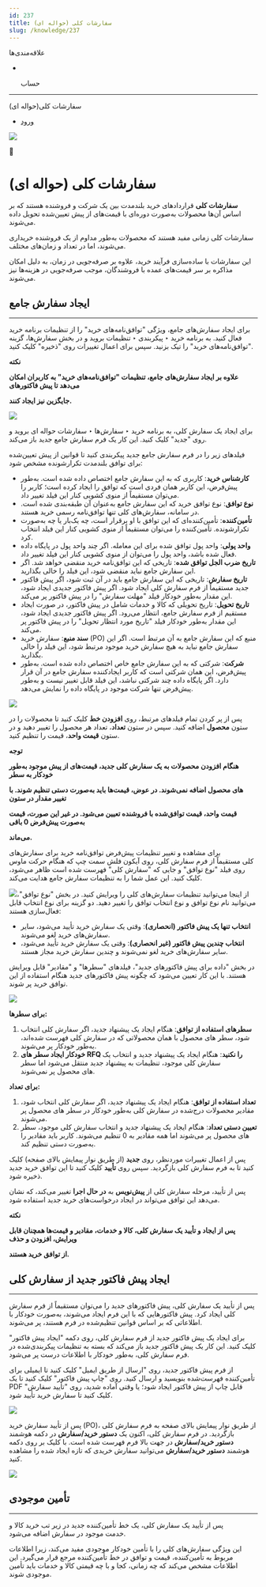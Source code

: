 ```yaml
---
id: 237
title: سفارشات کلی (حواله ای)
slug: /knowledge/237
---
```


 
  علاقه‌مندی‌ها
* [​](./237)

  حساب

---

 

سفارشات کلی(حواله ای)

- [ورود](/web/login?redirect=/knowledge/article/237)

![](https://odoofarsi.com/web/image/2650?access_token=384f7e36-f943-4507-81ef-8e175d9df2ba)

📖

# سفارشات کلی (حواله ای)

**سفارشات کلی** قراردادهای خرید بلندمدت بین یک شرکت و فروشنده هستند که بر اساس آن‌ها محصولات به‌صورت دوره‌ای با قیمت‌های از پیش تعیین‌شده تحویل داده می‌شوند.

سفارشات کلی زمانی مفید هستند که محصولات به‌طور مداوم از یک فروشنده خریداری می‌شوند، اما در تعداد و زمان‌های مختلف.

این سفارشات با ساده‌سازی فرآیند خرید، علاوه بر صرفه‌جویی در زمان، به دلیل امکان مذاکره بر سر قیمت‌های عمده با فروشندگان، موجب صرفه‌جویی در هزینه‌ها نیز می‌شوند.

## **ایجاد سفارش جامع**

---

برای ایجاد سفارش‌های جامع، ویژگی "توافق‌نامه‌های خرید" را از تنظیمات برنامه خرید فعال کنید. به برنامه خرید ‣ پیکربندی ‣ تنظیمات بروید و در بخش سفارش‌ها، گزینه "توافق‌نامه‌های خرید" را تیک بزنید. سپس برای اعمال تغییرات روی "ذخیره" کلیک کنید.

**نکته**

**علاوه بر ایجاد سفارش‌های جامع، تنظیمات "توافق‌نامه‌های خرید" به کاربران امکان می‌دهد تا پیش فاکتورهای**

**جایگزین نیز ایجاد کنند.**

![](https://odoofarsi.com/web/image/3925-9a2d367e/Screen%20Shot%202024-09-08%20at%201.35.29%20PM.png?access_token=e408e815-17af-4c00-80b4-b236d02c830c)

برای ایجاد یک سفارش کلی، به برنامه خرید ‣ سفارش‌ها ‣ سفارشات حواله ای بروید و روی "جدید" کلیک کنید. این کار یک فرم سفارش جامع جدید باز می‌کند.

فیلدهای زیر را در فرم سفارش جامع جدید پیکربندی کنید تا قوانین از پیش تعیین‌شده برای توافق بلندمدت تکرارشونده مشخص شود:

* **کارشناس خرید**: کاربری که به این سفارش جامع اختصاص داده شده است. به‌طور پیش‌فرض، این کاربر همان فردی است که توافق را ایجاد کرده است؛ کاربر را می‌توان مستقیماً از منوی کشویی کنار این فیلد تغییر داد.
* **نوع توافق‌**: نوع توافق‌ خرید که این سفارش جامع به‌عنوان آن طبقه‌بندی شده است. در سامانه، سفارش‌های کلی تنها توافق‌نامه رسمی خرید هستند.
* **تأمین‌کننده**: تأمین‌کننده‌ای که این توافق با او برقرار است، چه یک‌بار یا چه به‌صورت تکرارشونده. تأمین‌کننده را می‌توان مستقیماً از منوی کشویی کنار این فیلد انتخاب کرد.
* **واحد پولی**: واحد پول توافق شده برای این معامله. اگر چند واحد پول در پایگاه داده فعال شده باشد، واحد پول را می‌توان از منوی کشویی کنار این فیلد تغییر داد.
* **تاریخ ضرب الجل توافق شده**: تاریخی که این توافق‌نامه خرید منقضی خواهد شد. اگر این سفارش جامع نباید منقضی شود، این فیلد را خالی بگذارید.
* **تاریخ سفارش**: تاریخی که این سفارش جامع باید در آن ثبت شود، اگر پیش فاکتور جدید مستقیماً از فرم سفارش کلی ایجاد شود. اگر پیش فاکتور جدیدی ایجاد شود، این مقدار به‌طور خودکار فیلد "مهلت سفارش" را در پیش فاکتور پر می‌کند.
* **تاریخ تحویل**: تاریخ تحویلی که کالا و خدمات شامل در پیش فاکتور، در صورت ایجاد مستقیم از فرم سفارش جامع، انتظار می‌رود. اگر پیش فاکتور جدیدی ایجاد شود، این مقدار به‌طور خودکار فیلد "تاریخ مورد انتظار تحویل" را در پیش فاکتور پر می‌کند.
* **سند منبع**: سفارش خرید (PO) منبع که این سفارش جامع به آن مرتبط است. اگر این سفارش جامع نباید به هیچ سفارش خرید موجود مرتبط شود، این فیلد را خالی بگذارید.
* **شرکت**: شرکتی که به این سفارش جامع خاص اختصاص داده شده است. به‌طور پیش‌فرض، این همان شرکتی است که کاربر ایجادکننده سفارش جامع در آن قرار دارد. اگر پایگاه داده چند شرکتی نباشد، این فیلد قابل تغییر نیست و به‌طور پیش‌فرض تنها شرکت موجود در پایگاه داده را نمایش می‌دهد.

![](https://odoofarsi.com/web/image/3928-5b6126d1/image.png?access_token=b69548ac-96fc-4ab1-965e-d6e014652ce1)

پس از پر کردن تمام فیلدهای مرتبط، روی **افزودن خط** کلیک کنید تا محصولات را در ستون **محصول** اضافه کنید. سپس در ستون **تعداد**، تعداد هر محصول را تغییر دهید و در ستون **قیمت واحد**، قیمت را تنظیم کنید.

**توجه**

**هنگام افزودن محصولات به یک سفارش کلی جدید، قیمت‌های از پیش موجود به‌طور خودکار به سطر**

**های محصول اضافه نمی‌شوند. در عوض، قیمت‌ها باید به‌صورت دستی تنظیم شوند. با تغییر مقدار در ستون**

**قیمت واحد، قیمت توافق‌شده با فروشنده تعیین می‌شود. در غیر این صورت، قیمت به‌صورت پیش‌فرض 0 باقی**

**می‌ماند.**

برای مشاهده و تغییر تنظیمات پیش‌فرض توافق‌نامه خرید برای سفارش‌های کلی مستقیماً از فرم سفارش کلی، روی آیکون فلش سمت چپ که هنگام حرکت ماوس روی فیلد "نوع توافق‌" و جایی که "سفارش کلی" فهرست شده است ظاهر می‌شود، کلیک کنید. این عمل شما را به تنظیمات سفارش جامع هدایت می‌کند.

![](https://odoofarsi.com/web/image/3934-1b592673/image.png?access_token=5edf4180-ceee-458e-8e34-5445b791f224)از اینجا می‌توانید تنظیمات سفارش‌های کلی را ویرایش کنید. در بخش "نوع توافق"، می‌توانید نام نوع توافق و نوع انتخاب توافق را تغییر دهید. دو گزینه برای نوع انتخاب قابل فعال‌سازی هستند:

* **انتخاب تنها یک پیش فاکتور (انحصاری)**: وقتی یک سفارش خرید تأیید می‌شود، سایر سفارش‌های خرید لغو می‌شوند.
* **انتخاب چندین پیش فاکتور (غیر انحصاری)**: وقتی یک سفارش خرید تأیید می‌شود، سایر سفارش‌های خرید لغو نمی‌شوند و چندین سفارش خرید مجاز هستند.

در بخش "داده برای پیش فاکتورهای جدید"، فیلدهای "سطرها" و "مقادیر" قابل ویرایش هستند. با این کار تعیین می‌شود که چگونه پیش فاکتورهای جدید هنگام استفاده از این توافق خرید پر شوند.

![](https://odoofarsi.com/web/image/3938-4dc9dde7/image.png?access_token=8a68d781-81b8-40aa-800f-25672fcdae22)

**برای سطرها:**

1. **سطرهای استفاده از توافق**: هنگام ایجاد یک پیشنهاد جدید، اگر سفارش کلی انتخاب شود، سطر های محصول با همان محصولاتی که در سفارش کلی فهرست شده‌اند، به‌طور خودکار پر می‌شوند.
2. **خودکار ایجاد سطر های RFQ را نکنید**: هنگام ایجاد یک پیشنهاد جدید و انتخاب یک سفارش کلی موجود، تنظیمات به پیشنهاد جدید منتقل می‌شود اما سطر های محصول پر نمی‌شوند.

**برای تعداد:**

1. **تعداد استفاده از توافق**: هنگام ایجاد یک پیشنهاد جدید، اگر سفارش کلی انتخاب شود، مقادیر محصولات درج‌شده در سفارش کلی به‌طور خودکار در سطر های محصول پر می‌شوند.
2. **تعیین دستی تعداد**: هنگام ایجاد یک پیشنهاد جدید و انتخاب سفارش کلی موجود، سطر های محصول پر می‌شوند اما همه مقادیر به 0 تنظیم می‌شوند. کاربر باید مقادیر را به‌صورت دستی تنظیم کند.

پس از اعمال تغییرات موردنظر، روی **جدید** (از طریق نوار پیمایش بالای صفحه) کلیک کنید تا به فرم سفارش کلی بازگردید. سپس روی **تأیید** کلیک کنید تا این توافق خرید جدید ذخیره شود.

پس از تأیید، مرحله سفارش کلی از **پیش‌نویس** به **در حال اجرا** تغییر می‌کند، که نشان می‌دهد این توافق می‌تواند در ایجاد درخواست‌های خرید جدید استفاده شود.

**نکته**

**پس از ایجاد و تأیید یک سفارش کلی، کالا و خدمات، مقادیر و قیمت‌ها همچنان قابل ویرایش، افزودن و حذف**

**از توافق خرید هستند.**

## **ایجاد پیش فاکتور جدید از سفارش کلی**

---

پس از تأیید یک سفارش کلی، پیش فاکتورهای جدید را می‌توان مستقیماً از فرم سفارش کلی ایجاد کرد. پیش فاکتورهایی که با این فرم ایجاد می‌شوند، به‌صورت خودکار با اطلاعاتی که بر اساس قوانین تنظیم‌شده در فرم هستند، پر می‌شوند.

برای ایجاد یک پیش فاکتور جدید از فرم سفارش کلی، روی دکمه "ایجاد پیش فاکتور" کلیک کنید. این کار یک پیش فاکتور جدید باز می‌کند که بسته به تنظیمات پیکربندی‌شده در فرم سفارش کلی، به‌طور خودکار با اطلاعات درست پر می‌شود.

از فرم پیش فاکتور جدید، روی "ارسال از طریق ایمیل" کلیک کنید تا ایمیلی برای تأمین‌کننده فهرست‌شده بنویسید و ارسال کنید. روی "چاپ پیش فاکتور" کلیک کنید تا یک PDF قابل چاپ از پیش فاکتور ایجاد شود؛ یا وقتی آماده شدید، روی "تأیید سفارش" کلیک کنید تا سفارش خرید تأیید شود.

![](https://odoofarsi.com/web/image/3953-53c7df9b/Screen%20Shot%202024-09-08%20at%202.12.52%20PM.png?access_token=8676185a-d3db-4773-8f17-f5306598faef)

پس از تأیید سفارش خرید (PO)، از طریق نوار پیمایش بالای صفحه به فرم سفارش کلی بازگردید. در فرم سفارش کلی، اکنون یک **دستور خرید/سفارش** در دکمه هوشمند **دستور خرید/سفارش‌** در جهت بالا فرم فهرست شده است. با کلیک بر روی دکمه هوشمند **دستور خرید/سفارش‌** می‌توانید سفارش خریدی که تازه ایجاد شده را مشاهده کنید.

![](https://odoofarsi.com/web/image/3954-cf2f0179/image.png?access_token=2c831b95-cb18-4ebe-b584-c121a682182a)

## **تأمین موجودی**

---

پس از تأیید یک سفارش کلی، یک خط تأمین‌کننده جدید در زیر تب خرید کالا و خدمت موجود در سفارش اضافه می‌شود.

این ویژگی سفارش‌های کلی را با تأمین خودکار موجودی مفید می‌کند، زیرا اطلاعات مربوط به تأمین‌کننده، قیمت و توافق در خط تأمین‌کننده مرجع قرار می‌گیرد. این اطلاعات مشخص می‌کند که چه زمانی، کجا و با چه قیمتی کالا و خدمات باید تأمین موجودی شوند.